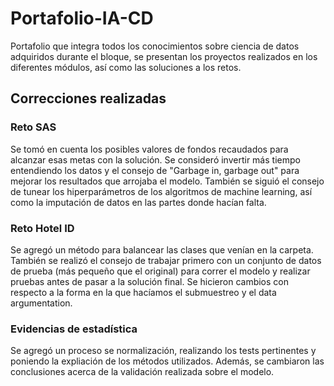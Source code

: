 # Portafolio-IA-CD
Portafolio que integra todos los conocimientos sobre ciencia de datos adquiridos durante el bloque, se presentan los proyectos realizados en los diferentes módulos, así como las soluciones a los retos.

## Correcciones realizadas

### Reto SAS

Se tomó en cuenta los posibles valores de fondos recaudados para alcanzar esas metas con la solución. Se consideró invertir más tiempo entendiendo los datos y el consejo de "Garbage in, garbage out" para mejorar los resultados que arrojaba el modelo. También se siguió el consejo de tunear los hiperparámetros de los algoritmos de machine learning, así como la imputación de datos en las partes donde hacían falta. 

### Reto Hotel ID

Se agregó un método para balancear las clases que venían en la carpeta. También se realizó el consejo de trabajar primero con un conjunto de datos de prueba (más pequeño que el original) para correr el modelo y realizar pruebas antes de pasar a la solución final. Se hicieron cambios con respecto a la forma en la que hacíamos el submuestreo y el data argumentation. 

### Evidencias de estadística

Se agregó un proceso se normalización, realizando los tests pertinentes y poniendo la expliación de los métodos utilizados. Además, se cambiaron las conclusiones acerca de la validación realizada sobre el modelo. 
